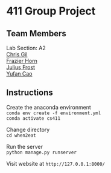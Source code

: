 # 411 Group Project

## Team Members
Lab Section: A2  
[Chris Gil](https://github.com/cgm343)  
[Frazier Horn](https://github.com/fhorn97)  
[Julius Frost](https://github.com/juliusfrost/)  
[Yufan Cao](https://github.com/Yufancao)  

## Instructions

Create the anaconda environment  
`conda env create -f environment.yml`  
`conda activate cs411`

Change directory  
`cd when2eat`

Run the server  
`python manage.py runserver`

Visit website at `http://127.0.0.1:8000/`
